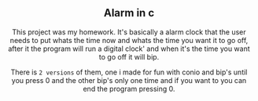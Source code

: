 <div align = "center">
  
#
## Alarm in c

This project was my homework. It's basically a alarm clock that the user needs to put whats the time now and whats the time you want it to go off, after it the program will run a digital clock' and when it's the time you want to go off it will bip. 
 
  There is `2 versions` of them, one i made for fun with conio and bip's until you press 0 and the other bip's only one time and if you want to you can end the program pressing 0.
   </div>
